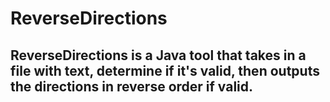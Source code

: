 # ReverseDirections
## ReverseDirections is a Java tool that takes in a file with text, determine if it's valid, then outputs the directions in reverse order if valid.
